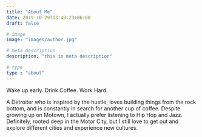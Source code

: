 ```yaml
---
title: "About Me"
date: 2019-10-29T13:49:23+06:00
draft: false

# image
image: "images/author.jpg"

# meta description
description: "this is meta description"

# type
type : "about"
---
```


Wake up early. Drink Coffee. Work Hard.

A Detroiter who is inspired by the hustle, loves building things from the rock bottom, and is constantly in search for another cup of coffee. Despite growing up on Motown, I actually prefer listening to Hip Hop and Jazz. Definitely, rooted deep in the Motor City, but I still love to get out and explore different cities and experience new cultures.